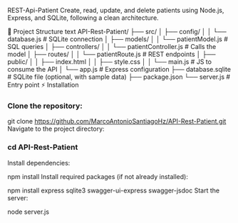 REST-Api-Patient
Create, read, update, and delete patients using Node.js, Express, and SQLite, following a clean architecture.

📁 Project Structure
text
API-Rest-Patient/
├── src/
│   ├── config/
│   │   └── database.js          # SQLite connection
│   ├── models/
│   │   └── patientModel.js      # SQL queries
│   ├── controllers/
│   │   └── patientController.js # Calls the model
│   ├── routes/
│   │   └── patientRoute.js      # REST endpoints
│   ├── public/
│   │   ├── index.html
│   │   ├── style.css
│   │   └── main.js              # JS to consume the API
│   └── app.js                   # Express configuration
├── database.sqlite              # SQLite file (optional, with sample data)
├── package.json
└── server.js                    # Entry point
⚡ Installation
### Clone the repository:

git clone https://github.com/MarcoAntonioSantiagoHz/API-Rest-Patient.git
Navigate to the project directory:

### cd API-Rest-Patient
Install dependencies:


npm install
Install required packages (if not already installed):


npm install express sqlite3 swagger-ui-express swagger-jsdoc
Start the server:


node server.js
